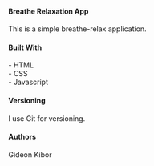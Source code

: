 <h4> Breathe Relaxation App </h4>
This is a simple breathe-relax application.

<h4> Built With </h4>
- HTML <br>
- CSS <br>
- Javascript <br>

<h4> Versioning </h4>
I use Git for versioning.

<h4> Authors </h4>
Gideon Kibor
